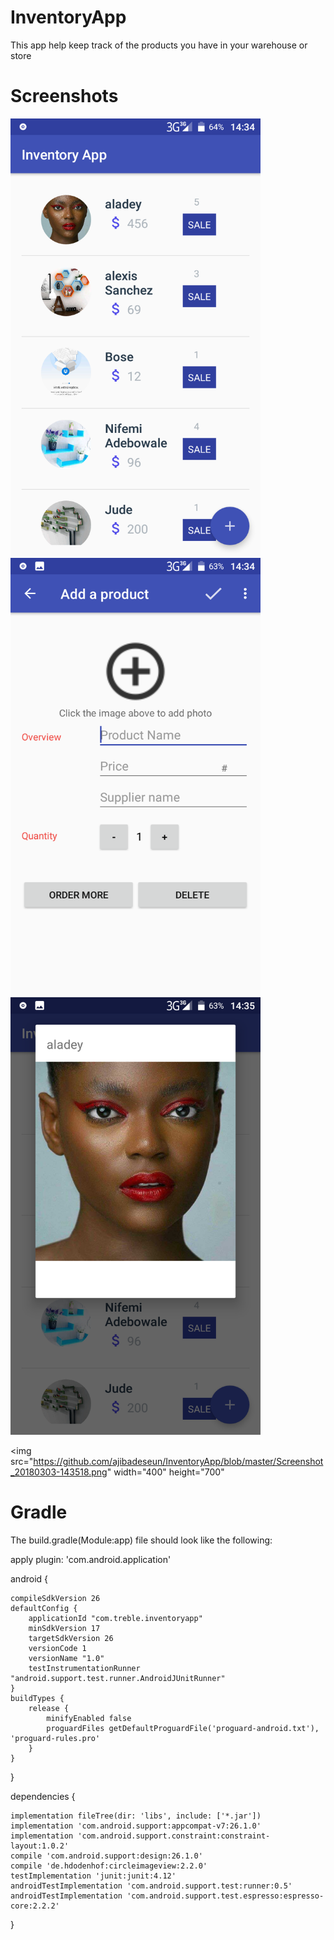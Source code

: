 # InventoryApp
This app help keep track of the products you have in your warehouse or store

# Screenshots

<img src="https://github.com/ajibadeseun/InventoryApp/blob/master/Screenshot_20180303-143426.png" width="400" height="700" />

<img src="https://github.com/ajibadeseun/InventoryApp/blob/master/Screenshot_20180303-143458.png" width="400" height="700" />

<img src="https://github.com/ajibadeseun/InventoryApp/blob/master/Screenshot_20180303-143512.png" width="400" height="700" />

<img src="https://github.com/ajibadeseun/InventoryApp/blob/master/Screenshot_20180303-143518.png" width="400" height="700"

# Gradle
The build.gradle(Module:app) file should look like the following:


apply plugin: 'com.android.application'

android {

    compileSdkVersion 26
    defaultConfig {
        applicationId "com.treble.inventoryapp"
        minSdkVersion 17
        targetSdkVersion 26
        versionCode 1
        versionName "1.0"
        testInstrumentationRunner "android.support.test.runner.AndroidJUnitRunner"
    }
    buildTypes {
        release {
            minifyEnabled false
            proguardFiles getDefaultProguardFile('proguard-android.txt'), 'proguard-rules.pro'
        }
    }
}

dependencies {

    implementation fileTree(dir: 'libs', include: ['*.jar'])
    implementation 'com.android.support:appcompat-v7:26.1.0'
    implementation 'com.android.support.constraint:constraint-layout:1.0.2'
    compile 'com.android.support:design:26.1.0'
    compile 'de.hdodenhof:circleimageview:2.2.0'
    testImplementation 'junit:junit:4.12'
    androidTestImplementation 'com.android.support.test:runner:0.5'
    androidTestImplementation 'com.android.support.test.espresso:espresso-core:2.2.2'
}

